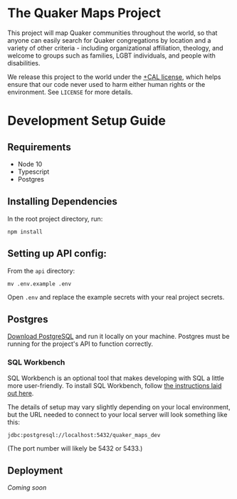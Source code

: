 # The Quaker Maps Project

This project will map Quaker communities throughout the world, so that anyone can easily search for Quaker congregations by location and a variety of other criteria - including organizational affiliation, theology, and welcome to groups such as families, LGBT individuals, and people with disabilities.

We release this project to the world under the [+CAL license](https://legaldesign.org/cal-ethical-ip), which helps ensure that our code never used to harm either human rights or the environment. See `LICENSE` for more details.

# Development Setup Guide

## Requirements

* Node 10
* Typescript
* Postgres

## Installing Dependencies

In the root project directory, run:

```
npm install
```

## Setting up API config:

From the `api` directory:

```
mv .env.example .env
```

Open `.env` and replace the example secrets with your real project secrets.

## Postgres

[Download PostgreSQL](https://www.postgresql.org/download/) and run it locally on your machine. Postgres must be running for the project's API to function correctly.

### SQL Workbench

SQL Workbench is an optional tool that makes developing with SQL a little more user-friendly. To install SQL Workbench, follow [the instructions laid out here](https://data36.com/install-sql-workbench-postgresql/).

The details of setup may vary slightly depending on your local environment, but the URL needed to connect to your local server will look something like this:

```
jdbc:postgresql://localhost:5432/quaker_maps_dev
```

(The port number will likely be 5432 or 5433.)

## Deployment

_Coming soon_